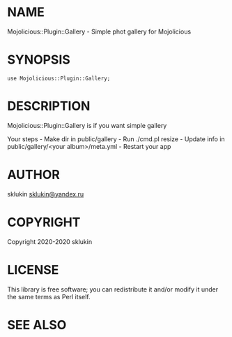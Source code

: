 # NAME

Mojolicious::Plugin::Gallery - Simple phot gallery for Mojolicious

# SYNOPSIS

    use Mojolicious::Plugin::Gallery;

# DESCRIPTION

Mojolicious::Plugin::Gallery is if you want simple gallery

Your steps
\- Make dir in public/gallery
\- Run ./cmd.pl resize
\- Update info in public/gallery/&lt;your album>/meta.yml
\- Restart your app

# AUTHOR

sklukin <sklukin@yandex.ru>

# COPYRIGHT

Copyright 2020-2020 sklukin

# LICENSE

This library is free software; you can redistribute it and/or modify
it under the same terms as Perl itself.

# SEE ALSO
